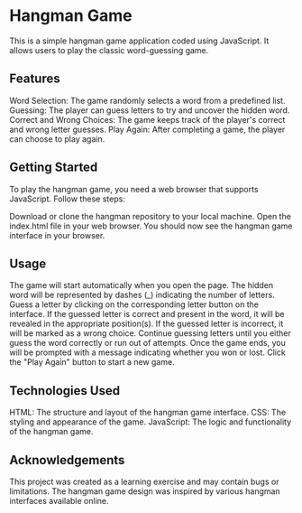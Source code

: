 # Hangman Game
This is a simple hangman game application coded using JavaScript. It allows users to play the classic word-guessing game.

## Features
Word Selection: The game randomly selects a word from a predefined list.
Guessing: The player can guess letters to try and uncover the hidden word.
Correct and Wrong Choices: The game keeps track of the player's correct and wrong letter guesses.
Play Again: After completing a game, the player can choose to play again.

## Getting Started

To play the hangman game, you need a web browser that supports JavaScript. Follow these steps:

Download or clone the hangman repository to your local machine.
Open the index.html file in your web browser.
You should now see the hangman game interface in your browser.

## Usage
The game will start automatically when you open the page.
The hidden word will be represented by dashes (_) indicating the number of letters.
Guess a letter by clicking on the corresponding letter button on the interface.
If the guessed letter is correct and present in the word, it will be revealed in the appropriate position(s).
If the guessed letter is incorrect, it will be marked as a wrong choice.
Continue guessing letters until you either guess the word correctly or run out of attempts.
Once the game ends, you will be prompted with a message indicating whether you won or lost.
Click the "Play Again" button to start a new game.

## Technologies Used

HTML: The structure and layout of the hangman game interface.
CSS: The styling and appearance of the game.
JavaScript: The logic and functionality of the hangman game.

## Acknowledgements

This project was created as a learning exercise and may contain bugs or limitations.
The hangman game design was inspired by various hangman interfaces available online.
